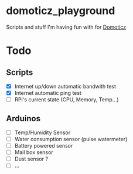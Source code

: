 # domoticz_playground
Scripts and stuff I'm having fun with for [Domoticz](https://www.domoticz.com)

# Todo
## Scripts
- [x] Internet up/down automatic bandwith test
- [x] Internet automatic ping test
- [ ] RPi's current state (CPU, Memory, Temp...)

## Arduinos
- [ ] Temp/Humidity Sensor
- [ ] Water consumption sensor (pulse watermeter)
- [ ] Battery powered sensor
- [ ] Mail box sensor
- [ ] Dust sensor ?
- [ ] ...
